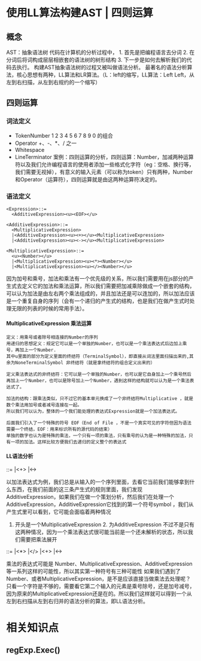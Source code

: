 # 使用LL算法构建AST | 四则运算
## 概念
  AST：抽象语法树
  代码在计算机的分析过程中，
    1. 首先是把编程语言去分词
    2. 在分词后将词构成层层相嵌套的语法树的树形结构
    3. 下一步是如何去解析我们的代码去执行。
  构建AST抽象语法树的过程又被叫做语法分析。
  最著名的语法分析算法，核心思想有两种，LL算法和LR算法。（L：left的缩写，LL算法：Left Left，从左到右扫描，从左到右规约的一个缩写）
## 四则运算
### 词法定义
  * TokenNumber
    1 2 3 4 5 6 7 8 9 0 的组合
  * Operator
    +、-、*、/ 之一
  * Whitespace
    <SP>
  * LineTerminator
    <LF> <CR>
  案例：四则运算的分析，四则运算：Number，加减两种运算符以及我们允许编程语言的使用者添加一些格式化字符（eg：空格、换行等，我们需要无视掉），有意义的输入元素（可以称为token）只有两种，Number和Operator（运算符），四则运算就是由这两种运算符决定的。

### 语法定义
    <Expression>::=
      <AdditiveExpression><u><EOF></u>
    
    <AdditiveExpression>::=
      <MultiplicativeExpression>
      |<AdditiveExpression><u><+></u><MultiplicativeExpression>
      |<AdditiveExpression><u><-></u><MultiplicativeExpression>

    <MultiplicativeExpression>::=
      <u><Number></u>
      |<MultiplicativeExpression><u><*><Number></u>
      |<MultiplicativeExpression><u></><Number></u>
  
  因为加号和乘号，加法和乘法有一个优先级的关系，所以我们需要用在js部分的产生式去定义它的加法和乘法运算，所以我们需要把加减乘除做成一个嵌套的结构，可以认为加法是由左右两个乘法组成的，并且加法还是可以连加的，所以加法应该是一个重复自身的序列（会有一个递归的产生式的结构，也是我们在做产生式时处理无限的列表的时候的常用手法）。
  #### MultiplicativeExpression 乘法运算
    定义：用乘号或者除号相连接的Number的序列
    用递归的思想定义：规定它可以是一个单独的Number，也可以是一个乘法表达式后边加上乘号，再加上一个Number.
    其中u里面的部分为定义里面的终结符（TerminalSymbol），即直接从词法里面扫描出来的,其余为NoneTerminalSymbol 非终结符（就是拿终结符的组合定义出来的） 

    定义乘法表达式的非终结符：它可以是一个单独的Number，也可以是它自身加上一个乘号然后再加上一个Number，也可以是除号加上一个Number，遇到这样的结构就可以认为是一个乘法表达式了。

    加法的结构：跟乘法类似，只不过它的基本单元换成了一个非终结符Multiplicative ，就是数个乘法用加号或者减号连接在一起。
    所以我们可以认为，整体的一个我们能处理的表达式Expression就是一个加法表达式。

    后面我们引入了一个特殊的符号 EOF（End of File ，不是一个真实可见的字符但因为语法需要一个终结，EOF：用来标识所有的源代码的结束）
    单独的数字也认为是特殊的乘法，一个只有一项的乘法，只有乘号的认为是一种特殊的加法，只有一项的加法。这样比较方便我们去递归的定义整个的表达式 
  
  #### LL语法分析
  <AdditiveExpression>::=
      <MultiplicativeExpression>
      |<AdditiveExpression><+><MultiplicativeExpression>
      |<AdditiveExpression><-><MultiplicativeExpression>

  以加法表达式为例，我们总是从输入的一个序列里面，去看它当前我们能够拿到什么东西，在我们前面的这三条产生式的规则里面，我们发现 AdditiveExpression，如果我们在做一个策划分析，然后我们在处理一个AdditiveExpression，AdditiveExpression它找到的第一个符号symbol ，我们从产生式里可以看到，它可能会面临着两种情况
  1. 开头是一个MultiplicativeExpression 2. 为AdditiveExpression 不过不是只有这两种情况，因为一个乘法表达式很可能当前是一个还未解析的状态，所以我们需要把乘法展开

  <AdditiveExpression>::=
      <Number>
      |<MultiplicativeExpression><*><Number>
      |<MultiplicativeExpression></><Number>
      |<AdditiveExpression><+><MultiplicativeExpression>
      |<AdditiveExpression><-><MultiplicativeExpression>

  乘法的表达式可能是 Number、MultiplicativeExpression、AdditiveExpression等一系列这样的可能性，所以其实第一种符号有三种可能性
  如果我们遇到了Number、或者MultiplicativeExpression，是不是应该直接当做乘法去处理呢？只看一个字符是不够的，需要看它第二个输入的元素是乘号除号，还是加号减号，因为原来的MultiplicativeExpression还是在的。所以我们这样就可以得到一个从左到右扫描从左到右归并的语法分析的算法，即LL语法分析。


# 相关知识点
  ## regExp.Exec()
  


  
